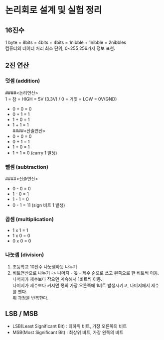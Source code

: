 # 논리회로 설계 및 실험 정리
## 16진수
1 byte = 8bits = 4bits + 4bits = 1nibble + 1nibble = 2nibbles\
컴퓨터의 데이터 처리 최소 단위, 0~255 256가지 정보 표현.
## 2진 연산
### 덧셈 (addition)
####<논리연산>\
1 = 참 = HIGH = 5V (3.3V) / 0 = 거짓 = LOW = 0V(GND)
- 0 + 0 = 0
- 0 + 1 = 1
- 1 + 0 = 1
- 1 + 1 = 1\
####<산술연산>
- 0 + 0 = 0
- 0 + 1 = 1
- 1 + 0 = 1
- 1 + 1 = 0 (carry 1 발생)
### 뺄셈 (subtraction)
####<산술연산>
- 0 - 0 = 0
- 1 - 0 = 1
- 1 - 1 = 0
- 0 - 1 = 11 (sign 비트 1 발생)
### 곱셈 (multiplication)
- 1 x 1 = 1
- 1 x 0 = 0
- 0 x 0 = 0
### 나눗셈 (division)
1. 초등학교 10진수 나눗셈하듯 나누기
2. 비트연산으로 나누기 -> 나머지 - 몫 - 제수 순으로 쓰고 왼쪽으로 한 비트씩 이동.\
나머지가 제수보다 작으면 계속해서 1비트씩 이동.\
나머지가 제수보다 커지면 몫의 가장 오른쪽에 1비트 발생시키고, 나머지에서 제수를 뺀다.\
위 과정을 반복한다.

## LSB / MSB
- LSB(Least Significant Bit) : 최하위 비트, 가장 오른쪽의 비트
- MSB(Most Significant Bit)  : 최상위 비트, 가장 왼쪽의 비트

##
